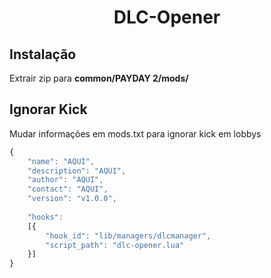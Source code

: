 <h1 align="center"> DLC-Opener </h1>

## Instalação
Extrair zip para **common/PAYDAY 2/mods/**

## Ignorar Kick
Mudar informações em mods.txt para ignorar kick em lobbys
```js
{
    "name": "AQUI",
    "description": "AQUI",
    "author": "AQUI",
    "contact": "AQUI",
    "version": "v1.0.0",
    
    "hooks": 
    [{
        "hook_id": "lib/managers/dlcmanager",
        "script_path": "dlc-opener.lua"
    }]
}
```
